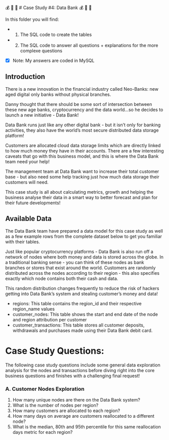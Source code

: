 💰 🏦 💸 # Case Study #4: Data Bank 💰 🏦 💸

In this folder you will find: 
* 1. The SQL code to create the tables
* 2. The SQL code to answer all questions + explanations for the more complexe questions
- [x] Note: My answers are coded in MySQL 

## Introduction

There is a new innovation in the financial industry called Neo-Banks: new aged digital only banks without physical branches.

Danny thought that there should be some sort of intersection between these new age banks, cryptocurrency and the data world…so he decides to launch a new initiative - Data Bank!

Data Bank runs just like any other digital bank - but it isn’t only for banking activities, they also have the world’s most secure distributed data storage platform!

Customers are allocated cloud data storage limits which are directly linked to how much money they have in their accounts. There are a few interesting caveats that go with this business model, and this is where the Data Bank team need your help!

The management team at Data Bank want to increase their total customer base - but also need some help tracking just how much data storage their customers will need.

This case study is all about calculating metrics, growth and helping the business analyse their data in a smart way to better forecast and plan for their future developments!

## Available Data

The Data Bank team have prepared a data model for this case study as well as a few example rows from the complete dataset below to get you familiar with their tables.

Just like popular cryptocurrency platforms - Data Bank is also run off a network of nodes where both money and data is stored across the globe. In a traditional banking sense - you can think of these nodes as bank branches or stores that exist around the world.
Customers are randomly distributed across the nodes according to their region - this also specifies exactly which node contains both their cash and data.

This random distribution changes frequently to reduce the risk of hackers getting into Data Bank’s system and stealing customer’s money and data!

* regions: This table contains the region_id and their respective region_name values
* customer_nodes: This table shows the start and end date of the node and region attribution per customer
* customer_transactions: This table stores all customer deposits, withdrawals and purchases made using their Data Bank debit card.


# Case Study Questions:

The following case study questions include some general data exploration analysis for the nodes and transactions before diving right into the core business questions and finishes with a challenging final request!

### A. Customer Nodes Exploration


1. How many unique nodes are there on the Data Bank system?
2. What is the number of nodes per region?
3. How many customers are allocated to each region?
4. How many days on average are customers reallocated to a different node?
5. What is the median, 80th and 95th percentile for this same reallocation days metric for each region?


